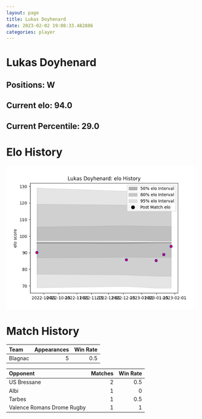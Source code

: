 ```yaml
---  
layout: page  
title: Lukas Doyhenard  
date: 2023-02-02 19:08:33.482886  
categories: player  
---
```

# Lukas Doyhenard

## Positions: W

## Current elo: 94.0

## Current Percentile: 29.0

# Elo History


![elo history](history_LukasDoyhenard.png)
# Match History


| Team    |   Appearances |   Win Rate |
|:--------|--------------:|-----------:|
| Blagnac |             5 |        0.5 |

| Opponent                   |   Matches |   Win Rate |
|:---------------------------|----------:|-----------:|
| US Bressane                |         2 |        0.5 |
| Albi                       |         1 |        0   |
| Tarbes                     |         1 |        0.5 |
| Valence Romans Drome Rugby |         1 |        1   |